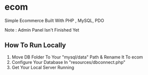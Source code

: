 # ecom 

Simple Ecommerce Built With PHP , MySQL, PDO

Note : Admin Panel Isn't Finished Yet

## How To Run Locally 

1. Move DB Folder To Your "mysql/data" Path & Rename It To ecom 
2. Configure Your Database In "resources/dbconnect.php"
3. Get Your Local Server Running 
